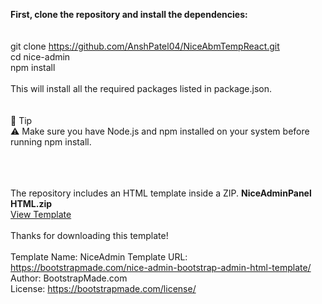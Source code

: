 <strong>First, clone the repository and install the dependencies:</strong><br /> <br /> <br />
git clone https://github.com/AnshPatel04/NiceAbmTempReact.git <br />
cd nice-admin <br />
npm install <br />
<br />
This will install all the required packages listed in package.json.
<br /><br /><br />
🧠 Tip<br />
⚠️ Make sure you have Node.js and npm installed on your system before running npm install.

<br /><br /><br />
The repository includes an HTML template inside a ZIP. <strong>NiceAdminPanel HTML.zip</strong>
<br />
<a href="https://github.com/niravkagathara/NiceAdmin_HTML" target="_blank">View Template</a>
<br/>
<br/>
Thanks for downloading this template!
<br/><br/>
Template Name: NiceAdmin
Template URL: https://bootstrapmade.com/nice-admin-bootstrap-admin-html-template/<br/>
Author: BootstrapMade.com<br/>
License: https://bootstrapmade.com/license/
